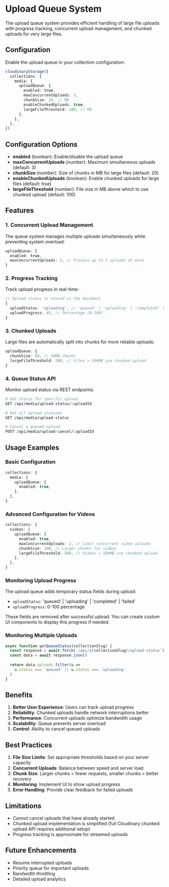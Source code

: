 # Upload Queue System

The upload queue system provides efficient handling of large file uploads with progress tracking, concurrent upload management, and chunked uploads for very large files.

## Configuration

Enable the upload queue in your collection configuration:

```typescript
cloudinaryStorage({
  collections: {
    media: {
      uploadQueue: {
        enabled: true,
        maxConcurrentUploads: 3,
        chunkSize: 20, // MB
        enableChunkedUploads: true,
        largeFileThreshold: 100, // MB
      },
    },
  },
})
```

## Configuration Options

- **enabled** (boolean): Enable/disable the upload queue
- **maxConcurrentUploads** (number): Maximum simultaneous uploads (default: 3)
- **chunkSize** (number): Size of chunks in MB for large files (default: 20)
- **enableChunkedUploads** (boolean): Enable chunked uploads for large files (default: true)
- **largeFileThreshold** (number): File size in MB above which to use chunked upload (default: 100)

## Features

### 1. Concurrent Upload Management

The queue system manages multiple uploads simultaneously while preventing system overload:

```typescript
uploadQueue: {
  enabled: true,
  maxConcurrentUploads: 5, // Process up to 5 uploads at once
}
```

### 2. Progress Tracking

Track upload progress in real-time:

```typescript
// Upload status is stored in the document
{
  uploadStatus: 'uploading', // 'queued' | 'uploading' | 'completed' | 'failed'
  uploadProgress: 45, // Percentage (0-100)
}
```

### 3. Chunked Uploads

Large files are automatically split into chunks for more reliable uploads:

```typescript
uploadQueue: {
  chunkSize: 50, // 50MB chunks
  largeFileThreshold: 200, // Files > 200MB use chunked upload
}
```

### 4. Queue Status API

Monitor upload status via REST endpoints:

```bash
# Get status for specific upload
GET /api/media/upload-status/:uploadId

# Get all upload statuses
GET /api/media/upload-status

# Cancel a queued upload
POST /api/media/upload-cancel/:uploadId
```

## Usage Examples

### Basic Configuration

```typescript
collections: {
  media: {
    uploadQueue: {
      enabled: true,
    },
  },
}
```

### Advanced Configuration for Videos

```typescript
collections: {
  videos: {
    uploadQueue: {
      enabled: true,
      maxConcurrentUploads: 2, // Limit concurrent video uploads
      chunkSize: 100, // Larger chunks for videos
      largeFileThreshold: 500, // Videos > 500MB use chunked upload
    },
  },
}
```

### Monitoring Upload Progress

The upload queue adds temporary status fields during upload:
- `uploadStatus`: 'queued' | 'uploading' | 'completed' | 'failed'
- `uploadProgress`: 0-100 percentage

These fields are removed after successful upload. You can create custom UI components to display this progress if needed.

### Monitoring Multiple Uploads

```typescript
async function getQueueStatus(collectionSlug) {
  const response = await fetch(`/api/${collectionSlug}/upload-status`)
  const data = await response.json()
  
  return data.uploads.filter(u => 
    u.status === 'queued' || u.status === 'uploading'
  )
}
```

## Benefits

1. **Better User Experience**: Users can track upload progress
2. **Reliability**: Chunked uploads handle network interruptions better
3. **Performance**: Concurrent uploads optimize bandwidth usage
4. **Scalability**: Queue prevents server overload
5. **Control**: Ability to cancel queued uploads

## Best Practices

1. **File Size Limits**: Set appropriate thresholds based on your server capacity
2. **Concurrent Uploads**: Balance between speed and server load
3. **Chunk Size**: Larger chunks = fewer requests, smaller chunks = better recovery
4. **Monitoring**: Implement UI to show upload progress
5. **Error Handling**: Provide clear feedback for failed uploads

## Limitations

- Cannot cancel uploads that have already started
- Chunked upload implementation is simplified (full Cloudinary chunked upload API requires additional setup)
- Progress tracking is approximate for streamed uploads

## Future Enhancements

- Resume interrupted uploads
- Priority queue for important uploads
- Bandwidth throttling
- Detailed upload analytics